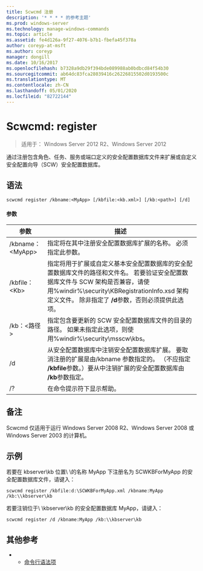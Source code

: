 ```yaml
---
title: Scwcmd 注册
description: '* * * * 的参考主题'
ms.prod: windows-server
ms.technology: manage-windows-commands
ms.topic: article
ms.assetid: fe4d126a-9f27-4076-b7b1-fbefa45f378a
author: coreyp-at-msft
ms.author: coreyp
manager: dongill
ms.date: 10/16/2017
ms.openlocfilehash: b7328a9db29f394bde089988ab0bdbcd84f54b30
ms.sourcegitcommit: ab64dc83fca28039416c26226815502d0193500c
ms.translationtype: MT
ms.contentlocale: zh-CN
ms.lasthandoff: 05/01/2020
ms.locfileid: "82722144"
---
```

# <a name="scwcmd-register"></a>Scwcmd: register

> 适用于： Windows Server 2012 R2、Windows Server 2012

通过注册包含角色、任务、服务或端口定义的安全配置数据库文件来扩展或自定义安全配置向导（SCW）安全配置数据库。

## <a name="syntax"></a>语法

```
scwcmd register /kbname:<MyApp> [/kbfile:<kb.xml>] [/kb:<path>] [/d]
```

#### <a name="parameters"></a>参数

|参数|描述|
|---------|-----------|
|/kbname：\<MyApp>|指定将在其中注册安全配置数据库扩展的名称。 必须指定此参数。|
|/kbfile：\<Kb>|指定将用于扩展或自定义基本安全配置数据库的安全配置数据库文件的路径和文件名。 若要验证安全配置数据库文件与 SCW 架构是否兼容，请使用%windir%\security\KBRegistrationInfo.xsd 架构定义文件。 除非指定了 **/d**参数，否则必须提供此选项。|
|/kb：\<路径>|指定包含要更新的 SCW 安全配置数据库文件的目录的路径。 如果未指定此选项，则使用%windir%\security\msscw\kbs。|
|/d|从安全配置数据库中注销安全配置数据库扩展。 要取消注册的扩展是由/kbname 参数指定的。 （不应指定 **/kbfile**参数。）要从中注销扩展的安全配置数据库由 **/kb**参数指定。|
|/?|在命令提示符下显示帮助。|

## <a name="remarks"></a>备注

Scwcmd 仅适用于运行 Windows Server 2008 R2、Windows Server 2008 或 Windows Server 2003 的计算机。

## <a name="examples"></a>示例

若要在 kbserver\kb 位置\\ \\的名称 MyApp 下注册名为 SCWKBForMyApp 的安全配置数据库文件，请键入：
```
scwcmd register /kbfile:d:\SCWKBForMyApp.xml /kbname:MyApp /kb:\\kbserver\kb
```
若要注销位于\\ \\kbserver\kb 的安全配置数据库 MyApp，请键入：
```
scwcmd register /d /kbname:MyApp /kb:\\kbserver\kb
```

## <a name="additional-references"></a>其他参考

-   - [命令行语法项](command-line-syntax-key.md)